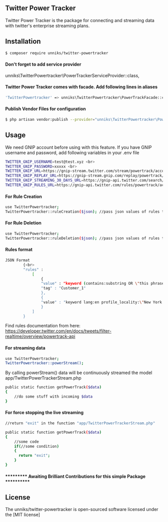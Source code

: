 
## Twitter Power Tracker

Twitter Power Tracker is the package for connecting and streaming data with twitter's enterprise streaming plans.

## Installation

```sh
$ composer require unniks/twitter-powertracker
```

#### Don't forget to add service provider
unniks\TwitterPowertracker\PowerTrackerServiceProvider::class,

#### Twitter Power Tracker comes with facade. Add following lines in aliases
```sh
'TwitterPowertracker' => unniks\TwitterPowertracker\PowerTrackFacade::class,
```

#### Publish Vendor Files for configuration
```sh
$ php artisan vendor:publish --provider="unniks\TwitterPowertracker\PowerTrackerServiceProvider"
```

## Usage

We need GNIP account before using with this feature. If you have GNIP username and password, add following variables in your .env file

```sh
TWITTER_GNIP_USERNAME=test@test.xyz <br>
TWITTER_GNIP_PASSWORD=xxxxx <br>
TWITTER_GNIP_URL=https://gnip-stream.twitter.com/stream/powertrack/accounts/{username}/publishers/twitter/{variable}.json <br>
TWITTER_GNIP_REPLAY_URL=https://gnip-stream.gnip.com/replay/powertrack/accounts/{username}/publishers/twitter/{variabale}.json <br>
TWITTER_GNIP_STREAMING_30_DAYS_URL=https://gnip-api.twitter.com/search/30day/accounts/{username}/{variabale}.json <br>
TWITTER_GNIP_RULES_URL=https://gnip-api.twitter.com/rules/powertrack/accounts/{username}/publishers/twitter/{variabale}.json 
```


#### For Rule Creation
```sh
use TwitterPowertracker; 
TwitterPowertracker::ruleCreation($json); //pass json values of rules to create
```


#### For Rule Deletion 
```sh
use TwitterPowertracker;
TwitterPowertracker::ruleDeletion($json); //pass json values of rules to delete
```

#### Rules format

```sh
JSON Format 
        {<br>
        "rules" :
            [
                {
                "value" : "keyword (contains:substring OR \"this phrase\")",
                "tag" : "Customer_1"
                },
                {
                "value" : "keyword lang:en profile_locality:\"New York City\""
                }
            ]
        }
```

Find rules documentation from here: https://developer.twitter.com/en/docs/tweets/filter-realtime/overview/powertrack-api

#### For streaming data

```sh
use TwitterPowertracker; 
TwitterPowertracker::powerStream();
```
By calling powerStream() data will be continuously streamed the model app/TwitterPowerTrackerStream.php 

```sh
public static function getPowerTrack($data)
{
    //do some stuff with incoming $data
}
```

#### For force stopping the live streaming

```sh
//return "exit" in the function "app/TwitterPowerTrackerStream.php"

public static function getPowerTrack($data)
{
    //some code
    if(//some condition)
    {
      return "exit";
    }
}
```

#### ********* Awaiting Brilliant Contributions for this simple Package **********

## License

The unniks/twitter-powertracker is open-sourced software licensed under the [MIT license]

